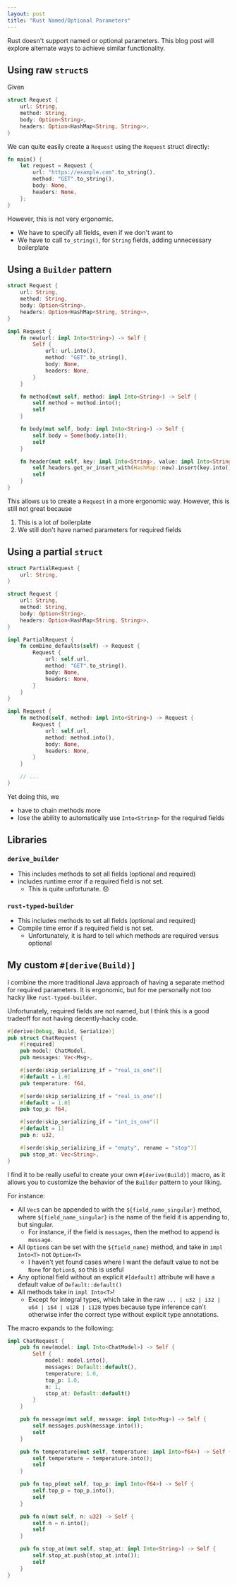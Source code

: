 ```yaml
---
layout: post
title: "Rust Named/Optional Parameters"
---
```


Rust doesn't support named or optional parameters. This blog post will explore alternate
ways to achieve similar functionality.

## Using raw `struct`s

Given

```rust
struct Request {
    url: String,
    method: String,
    body: Option<String>,
    headers: Option<HashMap<String, String>>,
}
```

We can quite easily create a `Request` using the `Request` struct directly:

```rust
fn main() {
    let request = Request {
        url: "https://example.com".to_string(),
        method: "GET".to_string(),
        body: None,
        headers: None,
    };
}
```

However, this is not very ergonomic.

- We have to specify all fields, even if we don't want to
- We have to call `to_string()`, for `String` fields, adding unnecessary boilerplate

## Using a `Builder` pattern

```rust
struct Request {
    url: String,
    method: String,
    body: Option<String>,
    headers: Option<HashMap<String, String>>,
}

impl Request {
    fn new(url: impl Into<String>) -> Self {
        Self {
            url: url.into(),
            method: "GET".to_string(),
            body: None,
            headers: None,
        }
    }

    fn method(mut self, method: impl Into<String>) -> Self {
        self.method = method.into();
        self
    }

    fn body(mut self, body: impl Into<String>) -> Self {
        self.body = Some(body.into());
        self
    }

    fn header(mut self, key: impl Into<String>, value: impl Into<String>) -> Self {
        self.headers.get_or_insert_with(HashMap::new).insert(key.into(), value.into());
        self
    }
}
```

This allows us to create a `Request` in a more ergonomic way. However, this is still not great because

1. This is a lot of boilerplate
2. We still don't have named parameters for required fields

## Using a partial `struct`

```rust
struct PartialRequest {
    url: String,
}

struct Request {
    url: String,
    method: String,
    body: Option<String>,
    headers: Option<HashMap<String, String>>,
}

impl PartialRequest {
    fn combine_defaults(self) -> Request {
        Request {
            url: self.url,
            method: "GET".to_string(),
            body: None,
            headers: None,
        }
    }
}

impl Request {
    fn method(self, method: impl Into<String>) -> Request {
        Request {
            url: self.url,
            method: method.into(),
            body: None,
            headers: None,
        }
    }

    // ...
}
```

Yet doing this, we

- have to chain methods more
- lose the ability to automatically use `Into<String>` for the required fields

## Libraries

### `derive_builder`

- This includes methods to set all fields (optional and required)
- includes runtime error if a required field is not set.
    - This is quite unfortunate. 😞

### `rust-typed-builder`

- This includes methods to set all fields (optional and required)
- Compile time error if a required field is not set.
    - Unfortunately, it is hard to tell which methods are required versus optional

## My custom `#[derive(Build)]`

I combine the more traditional Java approach of having a separate method for required parameters.
It is ergonomic, but for me personally not too hacky like `rust-typed-builder`.

Unfortunately, required fields are not named, but I think this is a good tradeoff for not having
decently-hacky code.

```rust
#[derive(Debug, Build, Serialize)]
pub struct ChatRequest {
    #[required]
    pub model: ChatModel,
    pub messages: Vec<Msg>,

    #[serde(skip_serializing_if = "real_is_one")]
    #[default = 1.0]
    pub temperature: f64,

    #[serde(skip_serializing_if = "real_is_one")]
    #[default = 1.0]
    pub top_p: f64,

    #[serde(skip_serializing_if = "int_is_one")]
    #[default = 1]
    pub n: u32,

    #[serde(skip_serializing_if = "empty", rename = "stop")]
    pub stop_at: Vec<String>,
}
```

I find it to be really useful to create your own `#[derive(Build)]` macro, as
it allows you to customize the behavior of the `Builder` pattern to your liking.

For instance:

- All `Vec`s can be appended to with the `${field_name_singular}` method, where `${field_name_singular}` is the name of
  the field it is appending to, but singular.
    - For instance, if the field is `messages`, then the method to append is `message`.
- All `Option`s can be set with the `${field_name}` method, and take in `impl Into<T>` not `Option<T>`
    - I haven't yet found cases where I want the default value to not be `None` for `Option`s, so this is useful
- Any optional field without an explicit `#[default]` attribute will have a default value of `Default::default()`
- All methods take in `impl Into<T>`!
    - Except for integral types, which take in the raw `... | u32 | i32 | u64 | i64 | u128 | i128` types because type
      inference can't otherwise infer the correct type without explicit type annotations.

The macro expands to the following:

```rust
impl ChatRequest {
    pub fn new(model: impl Into<ChatModel>) -> Self {
        Self {
            model: model.into(),
            messages: Default::default(),
            temperature: 1.0,
            top_p: 1.0,
            n: 1,
            stop_at: Default::default()
        }
    }

    pub fn message(mut self, message: impl Into<Msg>) -> Self {
        self.messages.push(message.into());
        self
    }

    pub fn temperature(mut self, temperature: impl Into<f64>) -> Self {
        self.temperature = temperature.into();
        self
    }

    pub fn top_p(mut self, top_p: impl Into<f64>) -> Self {
        self.top_p = top_p.into();
        self
    }

    pub fn n(mut self, n: u32) -> Self {
        self.n = n.into();
        self
    }

    pub fn stop_at(mut self, stop_at: impl Into<String>) -> Self {
        self.stop_at.push(stop_at.into());
        self
    }
}
```



